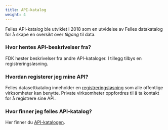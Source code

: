 ```yaml
---
title: API-katalog
weight: 4
---
```


Felles API-katalog ble utviklet i 2018 som en utvidelse av Felles datakatalog for å skape en oversikt over *tilgang* til data.

### Hvor hentes API-beskrivelser fra?
FDK høster beskrivelser fra andre API-kataloger. I tillegg tilbys en registreringsløsning.

### Hvordan registerer jeg mine API?
Felles datasettkatalog inneholder en <a href="https://fellesdatakatalog.brreg.no/about-registration" target="_blank">registreringsløsning</a> som alle offentlige virksomheter kan benytte. Private virksomheter oppfordres til å ta kontakt for å registrere sine API.

### Hvor finner jeg felles API-katalog?
Her finner du <a href="https://fellesdatakatalog.brreg.no/apis" target="_blank">API-katalogen</a>.
